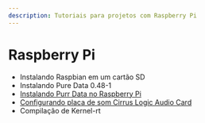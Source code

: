 ```yaml
---
description: Tutoriais para projetos com Raspberry Pi
---
```


# Raspberry Pi

* Instalando Raspbian em um cartão SD
* Instalando Pure Data 0.48-1
* [Instalando Purr Data no Raspberry Pi](cirrus-logic-audio-card.md)
* [Configurando placa de som Cirrus Logic Audio Card](purr-data-no-raspbian.md)
* Compilação de Kernel-rt





